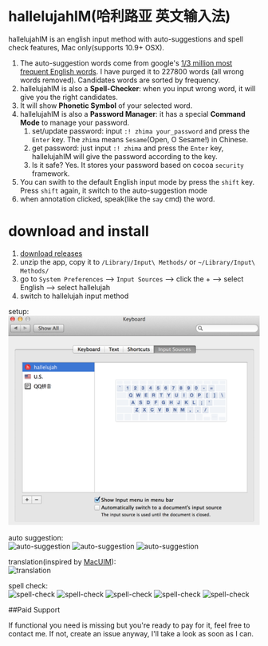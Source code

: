 hallelujahIM(哈利路亚 英文输入法)
============

hallelujahIM is  an english input method with auto-suggestions and spell check features, Mac only(supports 10.9+ OSX).

1. The auto-suggestion words come from google's  [1/3 million most frequent English words](http://norvig.com/ngrams/count_1w.txt). I have purged it to 227800 words (all wrong words removed). Candidates words are sorted by frequency.
2. hallelujahIM is also a __Spell-Checker__: when you input wrong word, it will give you the right candidates.
3. It will show __Phonetic Symbol__ of your selected word.
4. hallelujahIM is also a __Password Manager__: it has a special __Command Mode__ to manage your password.
    1. set/update password: input `:! zhima your_password` and press the `Enter` key. The `zhima` means `Sesame`(Open, O Sesame!) in Chinese. 
    2. get password: just input `:! zhima` and press the `Enter` key, hallelujahIM will give the password according to the key.
    3. Is it safe? Yes. It stores your password based on cocoa `security` framework. 
5. You can swith to the default English input mode by press the `shift` key. Press `shift` again, it switch to the auto-suggestion mode
6. when annotation clicked, speak(like the `say` cmd) the word.

download and install
======
1. [download releases](https://github.com/dongyuwei/hallelujahIM/releases)
2. unzip the app, copy it to `/Library/Input\ Methods/` or `~/Library/Input\ Methods/`
3. go to `System Preferences` --> `Input Sources` --> click the + --> select English --> select hallelujah
4. switch to hallelujah input method

setup:<br/>
![setup](https://github.com/dongyuwei/NumberInput_IMKit_Sample/blob/master/object-c/hallelujahIM/snapshots/setup.png?raw=true)

auto suggestion:<br/>
![auto-suggestion](https://github.com/dongyuwei/hallelujahIM/blob/master/snapshots/suggestions.png)
![auto-suggestion](https://github.com/dongyuwei/hallelujahIM/blob/master/snapshots/suggestions2.png)
![auto-suggestion](https://github.com/dongyuwei/hallelujahIM/blob/master/snapshots/suggestions3.png)

translation(inspired by [MacUIM](https://code.google.com/p/uim/wiki/WhatsUim)):<br/>
![translation](https://github.com/dongyuwei/hallelujahIM/blob/master/snapshots/translation.png)

spell check:<br/>
![spell-check](https://github.com/dongyuwei/hallelujahIM/blob/master/snapshots/check.png)
![spell-check](https://github.com/dongyuwei/hallelujahIM/blob/master/snapshots/check2.png)
![spell-check](https://github.com/dongyuwei/hallelujahIM/blob/master/snapshots/check3.png)
![spell-check](https://github.com/dongyuwei/hallelujahIM/blob/master/snapshots/check4.png)
![spell-check](https://github.com/dongyuwei/hallelujahIM/blob/master/snapshots/check5.png)

##Paid Support

If functional you need is missing but you're ready to pay for it, feel free to contact me. If not, create an issue anyway, I'll take a look as soon as I can.

